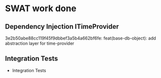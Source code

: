 # SWAT work done

## Dependency Injection ITimeProvider

3e2b50abe88cc119f45f9dbbef3a5b4a662bf6fe:
feat(base-db-object): add abstraction layer for time-provider

## Integration Tests

- Integration Tests
